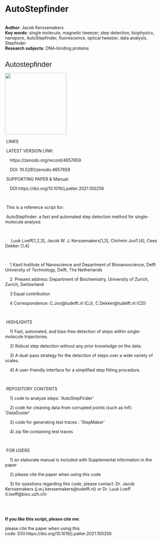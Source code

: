 <h1>AutoStepfinder</h1><br>
<b>Author</b>: Jacob Kerssemakers<br>
<b>Key words</b>: single molecule, magnetic tweezer, step detection, biophysics, nanopore, AutoStepfinder, fluorescence, optical tweezer, data analysis, Stepfinder<br>
<b>Research subjects</b>: DNA-binding proteins<br>
<br>
<p><span style="font-family: Arial; font-size: 24px;">Autostepfinder</span></p><div class="se-component se-image-container __se__float-none"><figure style="margin: 0px;"><img src="img0.gif" alt="" data-rotate="" data-proportion="true" data-rotatex="" data-rotatey="" data-size="203px,203px" data-align="none" data-index="0" data-file-name="AutoStepfinder.gif" data-file-size="89100" data-origin="," style="width: 203px; height: 203px;"></figure></div><p><span style="font-family: Arial; font-size: 24px;"></span></p><p>&nbsp;LINKS</p><p>&nbsp;LATEST VERSION LINK:&nbsp;</p><p>&nbsp; &nbsp; https://zenodo.org/record/4657659</p><p>&nbsp; &nbsp; DOI: 10.5281/zenodo.4657659</p><p>&nbsp;SUPPORTING PAPER &amp; Manual:&nbsp;</p><p>&nbsp; &nbsp; DOI:https://doi.org/10.1016/j.patter.2021.100256</p><p><br></p><p>&nbsp;This is a reference script for:</p><p>&nbsp;AutoStepfinder: a fast and automated step detection method for single-molecule analysis</p><p>&nbsp; &nbsp; &nbsp;</p><p>&nbsp; &nbsp; &nbsp;Luuk Loeff[1,2,3], Jacob W. J. Kerssemakers[1,3], Chirlmin Joo1 [4], Cees Dekker [1,4]</p><p>&nbsp; &nbsp; &nbsp;</p><p>&nbsp; &nbsp; 1 Kavli Institute of Nanoscience and Department of Bionanoscience, Delft University of Technology, Delft, The Netherlands&nbsp;</p><p>&nbsp; &nbsp; 2&nbsp; Present address: Department of Biochemistry, University of Zurich, Zurich, Switzerland&nbsp;</p><p>&nbsp; &nbsp; 3 Equal contribution&nbsp;</p><p>&nbsp; &nbsp; 4 Correspondence: C.Joo@tudelft.nl (CJ), C.Dekker@tudelft.nl (CD)</p><p><br></p><p>&nbsp;HIGHLIGHTS</p><p>&nbsp; &nbsp; 1) Fast, automated, and bias-free detection of steps within single-molecule trajectories.</p><p>&nbsp; &nbsp; 2) Robust step detection without any prior knowledge on the data.</p><p>&nbsp; &nbsp; 3) A dual-pass strategy for the detection of steps over a wide variety of scales.</p><p>&nbsp; &nbsp; 4) A user-friendly interface for a simplified step fitting procedure.</p><p>&nbsp;</p><p>&nbsp;REPOSITORY CONTENTS&nbsp;</p><p>&nbsp; &nbsp; 1) code to analyze steps: 'AutoStepFinder'&nbsp;</p><p>&nbsp; &nbsp; 2) code for cleaning data from corrupted points (such as Inf): 'DataDuster'&nbsp;</p><p>&nbsp; &nbsp; 3) code for generating test traces : 'StepMaker'&nbsp;</p><p>&nbsp; &nbsp; 4) zip file containing test traces</p><p>&nbsp;</p><p>&nbsp;FOR USERS&nbsp;</p><p>&nbsp; &nbsp; 1) an elaborate manual is included with Supplemental information in the paper&nbsp;</p><p>&nbsp; &nbsp; 2) please cite the paper when using this code&nbsp;</p><p>&nbsp; &nbsp; 3) for questions regarding this code, please contact: Dr. Jacob Kerssemakers (j.w.j.kerssemakers@tudelft.nl) or Dr. Luuk Loeff (l.loeff@bioc.uzh.ch)</p><div><br></div><br><br>
<b>If you like this script, please cite me</b>: <p>please cite the paper when using this code:&nbsp;DOI:https://doi.org/10.1016/j.patter.2021.100256</p><br>
<br>

